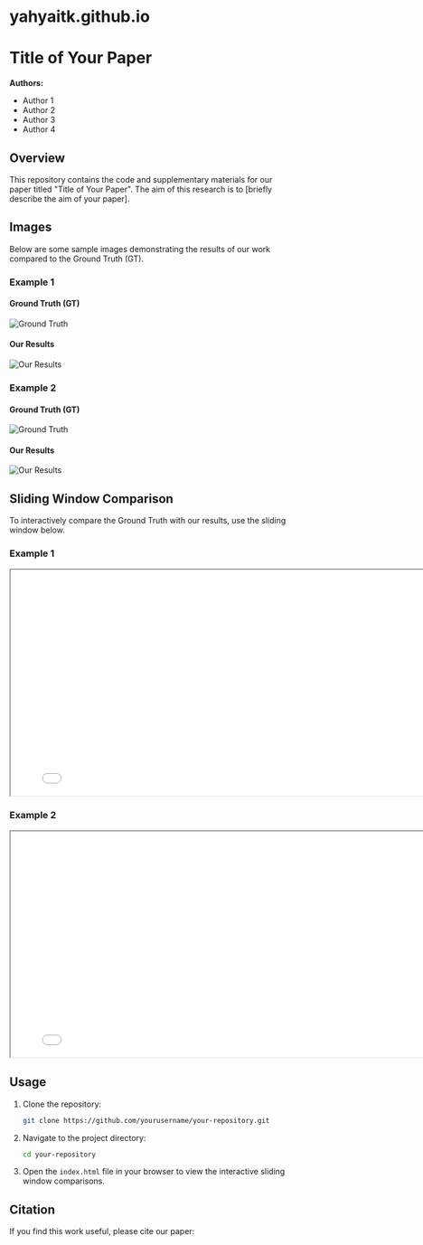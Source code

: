 # yahyaitk.github.io
# Title of Your Paper

**Authors:**

- Author 1
- Author 2
- Author 3
- Author 4

## Overview

This repository contains the code and supplementary materials for our paper titled "Title of Your Paper". The aim of this research is to [briefly describe the aim of your paper]. 

## Images

Below are some sample images demonstrating the results of our work compared to the Ground Truth (GT).

### Example 1

#### Ground Truth (GT)
![Ground Truth](path/to/your/ground_truth_image1.png)

#### Our Results
![Our Results](path/to/your/our_results_image1.png)

### Example 2

#### Ground Truth (GT)
![Ground Truth](path/to/your/ground_truth_image2.png)

#### Our Results
![Our Results](path/to/your/our_results_image2.png)

## Sliding Window Comparison

To interactively compare the Ground Truth with our results, use the sliding window below.

### Example 1
<iframe src="path/to/your/sliding_window_comparison1.html" width="800" height="400"></iframe>

### Example 2
<iframe src="path/to/your/sliding_window_comparison2.html" width="800" height="400"></iframe>

## Usage

1. Clone the repository:
    ```sh
    git clone https://github.com/yourusername/your-repository.git
    ```
2. Navigate to the project directory:
    ```sh
    cd your-repository
    ```
3. Open the `index.html` file in your browser to view the interactive sliding window comparisons.

## Citation

If you find this work useful, please cite our paper:

